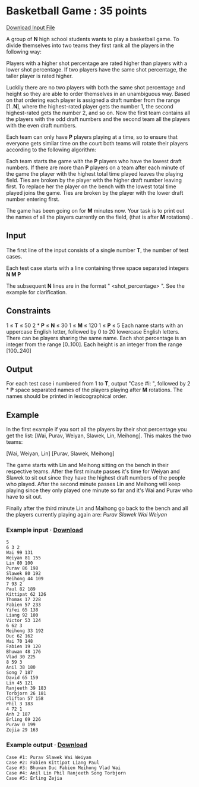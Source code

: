 # Basketball Game : 35 points

[Download Input File](https://www.facebook.com/hackercup/problems.php?pid=740733162607577&round=598486203541358#)

A group of **N** high school students wants to play a basketball game. To divide
themselves into two teams they first rank all the players in the following way:

Players with a higher shot percentage are rated higher than players with a lower
shot percentage.
If two players have the same shot percentage, the taller player is rated higher.

Luckily there are no two players with both the same shot percentage and height
so they are able to order themselves in an unambiguous way. Based on that
ordering each player is assigned a draft number from the range [1..**N**], where
the highest-rated player gets the number 1, the second highest-rated gets the
number 2, and so on. Now the first team contains all the players with the odd
draft numbers and the second team all the players with the even draft numbers.

Each team can only have **P** players playing at a time, so to ensure that
everyone gets similar time on the court both teams will rotate their players
according to the following algorithm:

Each team starts the game with the **P** players who have the lowest draft
numbers.  If there are more than **P** players on a team after each minute of
the game the player with the highest total time played leaves the playing field.
Ties are broken by the player with the higher draft number leaving first.
To replace her the player on the bench with the lowest total time played joins
the game. Ties are broken by the player with the lower draft number entering
first.

The game has been going on for **M** minutes now. Your task is to print out the
names of all the players currently on the field, (that is after **M** rotations)
.

## Input
The first line of the input consists of a single number **T**, the number of
test cases.

Each test case starts with a line containing three space separated integers **N
M P**

The subsequent **N** lines are in the format
	"<name> <shot_percentage> <height>".
See the example for clarification.

## Constraints
1 ≤ **T** ≤ 50
2 * **P** ≤ **N** ≤ 30
1 ≤ **M** ≤ 120
1 ≤ **P** ≤ 5
Each name starts with an uppercase English letter, followed by 0 to 20 lowercase
English letters. There can be players sharing the same name. Each shot
percentage is an integer from the range [0..100]. Each height is an integer from
the range [100..240]

## Output
For each test case i numbered from 1 to **T**, output "Case #i: ", followed by
2 * **P** space separated names of the players playing after **M** rotations.
The names should be printed in lexicographical order.

## Example
In the first example if you sort all the players by their shot percentage you
get the list: [Wai, Purav, Weiyan, Slawek, Lin, Meihong]. This makes the two
teams:

[Wai, Weiyan, Lin]
[Purav, Slawek, Meihong]

The game starts with Lin and Meihong sitting on the bench in their respective
teams. After the first minute passes it's time for Weiyan and Slawek to sit out
since they have the highest draft numbers of the people who played. After the
second minute passes Lin and Meihong will keep playing since they only played
one minute so far and it's Wai and Purav who have to sit out.

Finally after the third minute Lin and Maihong go back to the bench and all the
players currently playing again are:
*Purav Slawek Wai Weiyan*

### Example input · [Download](https://www.facebook.com/ajax/hackercup/example?pid=740733162607577&type=input)
	5
	6 3 2
	Wai 99 131
	Weiyan 81 155
	Lin 80 100
	Purav 86 198
	Slawek 80 192
	Meihong 44 109
	7 93 2
	Paul 82 189
	Kittipat 62 126
	Thomas 17 228
	Fabien 57 233
	Yifei 65 138
	Liang 92 100
	Victor 53 124
	6 62 3
	Meihong 33 192
	Duc 62 162
	Wai 70 148
	Fabien 19 120
	Bhuwan 48 176
	Vlad 30 225
	8 59 3
	Anil 38 180
	Song 7 187
	David 65 159
	Lin 45 121
	Ranjeeth 39 183
	Torbjorn 26 181
	Clifton 57 158
	Phil 3 183
	4 72 1
	Anh 2 187
	Erling 69 226
	Purav 0 199
	Zejia 29 163

### Example output · [Download](https://www.facebook.com/ajax/hackercup/example?pid=740733162607577&type=output)
	Case #1: Purav Slawek Wai Weiyan
	Case #2: Fabien Kittipat Liang Paul
	Case #3: Bhuwan Duc Fabien Meihong Vlad Wai
	Case #4: Anil Lin Phil Ranjeeth Song Torbjorn
	Case #5: Erling Zejia
